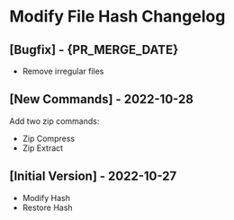 # Modify File Hash Changelog

## [Bugfix] - {PR_MERGE_DATE}

- Remove irregular files

## [New Commands] - 2022-10-28

Add two zip commands:

- Zip Compress
- Zip Extract


## [Initial Version] - 2022-10-27

- Modify Hash
- Restore Hash
